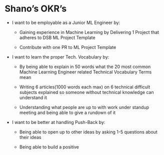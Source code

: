 # Shano’s OKR’s

- I want to be employable as a Junior ML Engineer by:

    - Gaining experience in Machine Learning by Delivering 1 Project that adheres to DSB ML Project Template

    - Contribute with one PR to ML Project Template

- I want to learn the proper Tech. Vocabulary by:

    - By being able to explain in 50 words what the 20 most common Machine Learning 
Engineer related Technical Vocabulary Terms mean

    - Writing 6 articles(1000 words each max) on 6 technical difficult subjects explained so someone without technical knowledge can understand it

    - Understanding what people are up to with work under standup meeting and being able to give a rundown of it

- I want to be better at handling Push-Back by:

    - Being able to open up to other ideas by asking 1-5 questions about their ideas

    - Being able to build a positive
